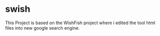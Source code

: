 # swish
This Project is based on the WishFish project where i edited the tool html files into new google search engine.
